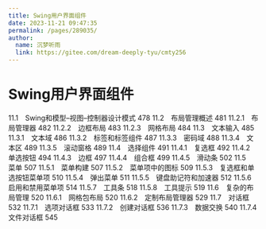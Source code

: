 ```yaml
---
title: Swing用户界面组件
date: 2023-11-21 09:47:35
permalink: /pages/289035/
author: 
  name: 沉梦听雨
  link: https://gitee.com/dream-deeply-tyu/cmty256
---
```

# Swing用户界面组件

11.1　Swing和模型–视图–控制器设计模式 478
11.2　布局管理概述 481
11.2.1　布局管理器 482
11.2.2　边框布局 483
11.2.3　网格布局 484
11.3　文本输入 485
11.3.1　文本域 486
11.3.2　标签和标签组件 487
11.3.3　密码域 488
11.3.4　文本区 489
11.3.5　滚动窗格 489
11.4　选择组件 491
11.4.1　复选框 492
11.4.2　单选按钮 494
11.4.3　边框 497
11.4.4　组合框 499
11.4.5　滑动条 502
11.5　菜单 507
11.5.1　菜单构建 507
11.5.2　菜单项中的图标 509
11.5.3　复选框和单选按钮菜单项 510
11.5.4　弹出菜单 511
11.5.5　键盘助记符和加速器 512
11.5.6　启用和禁用菜单项 514
11.5.7　工具条 518
11.5.8　工具提示 519
11.6　复杂的布局管理 520
11.6.1　网格包布局 520
11.6.2　定制布局管理器 529
11.7　对话框 532
11.7.1　选项对话框 533
11.7.2　创建对话框 536
11.7.3　数据交换 540
11.7.4　文件对话框 545
